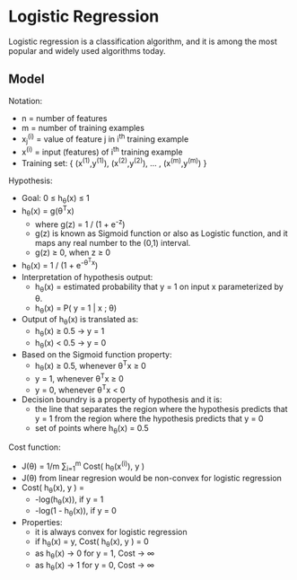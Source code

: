 # Logistic Regression

Logistic regression is a classification algorithm, and
it is among the most popular and widely used algorithms today.

## Model

Notation:

* n = number of features
* m = number of training examples
* x<sub>j</sub><sup>(i)</sup> = value of feature j in i<sup>th</sup> training example
* x<sup>(i)</sup> = input (features) of i<sup>th</sup> training example
* Training set: { (x<sup>(1)</sup>,y<sup>(1)</sup>), (x<sup>(2)</sup>,y<sup>(2)</sup>), ... , (x<sup>(m)</sup>,y<sup>(m)</sup>) }

Hypothesis:

* Goal: 0 ≤ h<sub>θ</sub>(x) ≤ 1
* h<sub>θ</sub>(x) = g(θ<sup>T</sup>x)
    * where g(z) = 1 / (1 + e<sup>-z</sup>)
    * g(z) is known as Sigmoid function or also as Logistic function, 
    and it maps any real number to the (0,1) interval.
    * g(z) ≥ 0, when z ≥ 0
* h<sub>θ</sub>(x) = 1 / (1 + e<sup>-θ<sup>T</sup>x</sup>)
* Interpretation of hypothesis output:
    * h<sub>θ</sub>(x) = estimated probability that y = 1 on input x parameterized by θ.
    * h<sub>θ</sub>(x) = P( y = 1 | x ; θ)
* Output of h<sub>θ</sub>(x) is translated as:
    * h<sub>θ</sub>(x) ≥ 0.5 -> y = 1
    * h<sub>θ</sub>(x) < 0.5 -> y = 0
* Based on the Sigmoid function property:
    * h<sub>θ</sub>(x) ≥ 0.5, whenever θ<sup>T</sup>x ≥ 0
    * y = 1, whenever θ<sup>T</sup>x ≥ 0
    * y = 0, whenever θ<sup>T</sup>x < 0
* Decision boundry is a property of hypothesis and it is:
    * the line that separates the region where the hypothesis predicts that y = 1 from the region where the hypothesis predicts that y = 0
    * set of points where h<sub>θ</sub>(x) = 0.5

Cost function:

* J(θ) = 1/m ∑<sub>i=1</sub><sup>m</sup> Cost( h<sub>θ</sub>(x<sup>(i)</sup>), y )
* J(θ) from linear regresion would be non-convex for logistic regression
* Cost( h<sub>θ</sub>(x), y ) = 
    * -log(h<sub>θ</sub>(x)), if y = 1
    * -log(1 - h<sub>θ</sub>(x)), if y = 0
* Properties:
    * it is always convex for logistic regression
    * if h<sub>θ</sub>(x) = y, Cost( h<sub>θ</sub>(x), y ) = 0
    * as h<sub>θ</sub>(x) -> 0 for y = 1, Cost -> ∞
    * as h<sub>θ</sub>(x) -> 1 for y = 0, Cost -> ∞